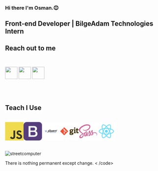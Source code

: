 ### Hi there I'm Osman.:blush:

## Front-end Developer | BilgeAdam Technologies Intern

### <h2> Reach out to me </h2>
<br>

[<img height="40" width="40" src="https://unpkg.com/simple-icons@v7/icons/linkedin.svg" />][linkedin]
[<img height="40" width="40" src="https://unpkg.com/simple-icons@v7/icons/medium.svg" />][medium]
[<img height="40" width="40" src="https://unpkg.com/simple-icons@v7/icons/twitter.svg" />][twitter]

<br>
<br>

### <h2> Teach I Use </h2>
<br>
<img width="60px" height="60px" src="https://raw.githubusercontent.com/github/explore/80688e429a7d4ef2fca1e82350fe8e3517d3494d/topics/javascript/javascript.png" ><img width="60px" height="60px" src="https://raw.githubusercontent.com/github/explore/80688e429a7d4ef2fca1e82350fe8e3517d3494d/topics/bootstrap/bootstrap.png"><img width="60px" height="60px" src="https://raw.githubusercontent.com/github/explore/80688e429a7d4ef2fca1e82350fe8e3517d3494d/topics/jquery/jquery.png"><img width="60px" height="60px" src="https://raw.githubusercontent.com/github/explore/80688e429a7d4ef2fca1e82350fe8e3517d3494d/topics/git/git.png"><img width="60px" height="60px" src="https://raw.githubusercontent.com/github/explore/80688e429a7d4ef2fca1e82350fe8e3517d3494d/topics/sass/sass.png"><img width="60px" height="60px" src="https://raw.githubusercontent.com/github/explore/80688e429a7d4ef2fca1e82350fe8e3517d3494d/topics/react/react.png">

<br>
<br>
 


[linkedin]:https://www.linkedin.com/in/osmanordutr/
[twitter]:https://twitter.com/orduosmann
[medium]:https://medium.com/@orduosmann

![streetcomputer](https://user-images.githubusercontent.com/92692879/176797187-8c52551d-b297-44aa-8387-157787e28666.jpg)

<font>There is nothing permanent except change. < /code>
</font>
